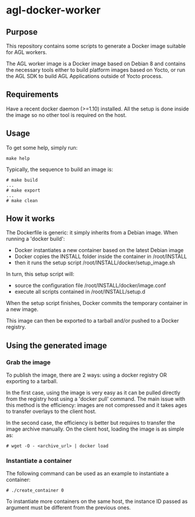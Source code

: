 # agl-docker-worker

## Purpose

This repository contains some scripts to generate a Docker image suitable for AGL workers. 

The AGL worker image is a Docker image based on Debian 8 and contains the necessary tools
either to build platform images based on Yocto, or run the AGL SDK to build AGL Applications
outside of Yocto process.

## Requirements

Have a recent docker daemon (>=1.10) installed. All the setup is done inside the image so no other tool is required on the host.

## Usage

To get some help, simply run:
```
make help
```

Typically, the sequence to build an image is:

```
# make build
...
# make export
...
# make clean
```

## How it works

The Dockerfile is generic: it simply inherits from a Debian image.
When running a 'docker build':

* Docker instantiates a new container based on the latest Debian image
* Docker copies the INSTALL folder inside the container in /root/INSTALL
* then it runs the setup script /root/INSTALL/docker/setup_image.sh

In turn, this setup script will:

* source the configuration file /root/INSTALL/docker/image.conf
* execute all scripts contained in /root/INSTALL/setup.d

When the setup script finishes, Docker commits the temporary container in a new image.

This image can then be exported to a tarball and/or pushed to a Docker registry.

## Using the generated image

### Grab the image

To publish the image, there are 2 ways: using a docker registry OR exporting to a tarball.

In the first case, using the image is very easy as it can be pulled directly from the registry host using a 'docker pull' command. The main issue with this method is the efficiency: images are not compressed and it takes ages to transfer overlays to the client host.

In the second case, the efficiency is better but requires to transfer the image archive manually. On the client host, loading the image is as simple as:

```
# wget -O - <archive_url> | docker load
```

### Instantiate a container

The following command can be used as an example to instantiate a container:


```
# ./create_container 0
```

To instantiate more containers on the same host, the instance ID passed as argument must be different from the previous ones.


